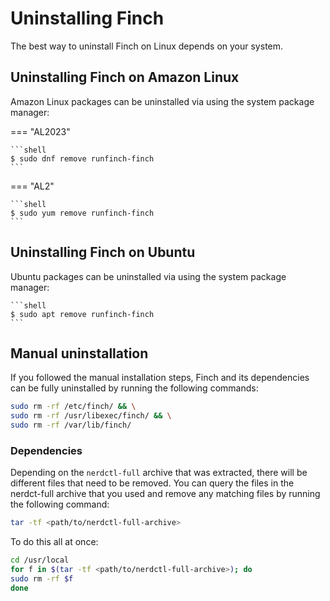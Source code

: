 # Uninstalling Finch

The best way to uninstall Finch on Linux depends on your system.

## Uninstalling Finch on Amazon Linux

Amazon Linux packages can be uninstalled via using the system package manager:

=== "AL2023"
    
    ```shell
    $ sudo dnf remove runfinch-finch
    ```

=== "AL2"
    
    ```shell
    $ sudo yum remove runfinch-finch
    ```

## Uninstalling Finch on Ubuntu

Ubuntu packages can be uninstalled via using the system package manager:

    ```shell
    $ sudo apt remove runfinch-finch
    ```

## Manual uninstallation

If you followed the manual installation steps, Finch and its dependencies can be fully uninstalled by running the following commands:

```bash
sudo rm -rf /etc/finch/ && \
sudo rm -rf /usr/libexec/finch/ && \
sudo rm -rf /var/lib/finch/
```

### Dependencies

Depending on the `nerdctl-full` archive that was extracted, there will be different files that need to be removed. You can query the files in the nerdct-full archive that you used and remove any matching files by running the following command:

```bash
tar -tf <path/to/nerdctl-full-archive>
```

To do this all at once:

```bash
cd /usr/local
for f in $(tar -tf <path/to/nerdctl-full-archive>); do
sudo rm -rf $f
done
```

